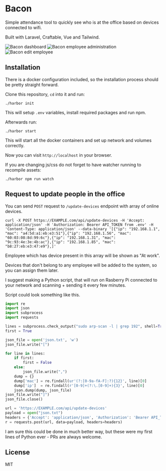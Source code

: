 Bacon
=========================

Simple attendance tool to quickly see who is at the office based on devices connected to wifi.

Built with Laravel, Craftable, Vue and Tailwind.

![Bacon dashboard](https://mminar.com/bacon/bacon-dashboard.png)
![Bacon employee administration](https://mminar.com/bacon/bacon-admin-employees.png)
![Bacon edit employee](https://mminar.com/bacon/bacon-admin-employee.png)

## Installation

There is a docker configuration included, so the installation process should be pretty straight forward.

Clone this repository, `cd` into it and run:
```
./harbor init
```
This will setup `.env` variables, install required packages and run npm.

Afterwards run:
```
./harbor start
```
This will start all the docker containers and set up network and volumes correctly. 

Now you can visit `http://localhost` in your browser.

If you are changing js/css do not forget to have watcher running to recompile assets:
```
./harbor npm run watch
```

## Request to update people in the office
You can send `POST` request to `/update-devices` endpoint with array of online devices.
```
curl -X POST https://EXAMPLE.com/api/update-devices -H 'Accept: application/json' -H 'Authorization: Bearer API_TOKEN from .env' -H 'Content-Type: application/json' --data-binary '[{"ip": "192.168.1.1", "mac": "a4:5d:a1:eb:e3:51"},{"ip": "192.168.1.56", "mac": "60:03:08:8d:99:6c"},{"ip": "192.168.1.31", "mac": "9c:93:4e:3e:4b:ac"},{"ip": "192.168.1.85", "mac": "b8:27:eb:e3:47:e9"},]'
```
Employee which has device present in this array will be shown as "At work".

Devices that don't belong to any employee will be added to the system, so you can assign them later.

I suggest making a Python script, that will run on Rasberry Pi connected to your network and scanning + sending it every few minutes.

Script could look something like this.

``` python
import re
import json
import subprocess
import requests

lines = subprocess.check_output("sudo arp-scan -l | grep 192", shell=True).splitlines()
first = True

json_file = open('json.txt', 'w')
json_file.write("[")

for line in lines:
    if first:
        first = False
    else:
        json_file.write(",")
    dump = {}
    dump['mac'] = re.findall(ur'(?:[0-9a-fA-F]:?){12}', line)[0]
    dump['ip']  = re.findall(r'[0-9]+(?:\.[0-9]+){3}', line)[0]
    json.dump(dump, json_file)
json_file.write("]")
json_file.close()

url = 'https://EXAMPLE.com/api/update-devices'
payload = open("json.txt")
headers = {'Accept': 'application/json', 'Authorization': 'Bearer API_TOKEN from .env', 'Content-Type': 'application/json'}
r = requests.post(url, data=payload, headers=headers)
```
I am sure this could be done in much better way, but these were my first lines of Python ever - PRs are always welcome.

## License

MIT
